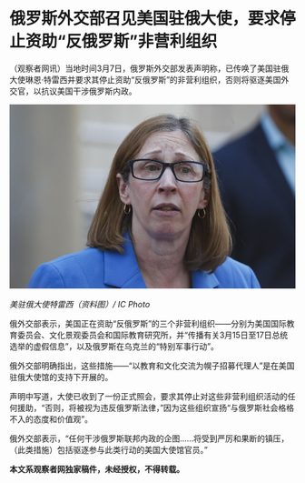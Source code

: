 # 俄罗斯外交部召见美国驻俄大使，要求停止资助“反俄罗斯”非营利组织

（观察者网讯）当地时间3月7日，俄罗斯外交部发表声明称，已传唤了美国驻俄大使琳恩·特雷西并要求其停止资助“反俄罗斯”的非营利组织，否则将驱逐美国外交官，以抗议美国干涉俄罗斯内政。

![7e15316ee16667837339f1084509ab2d.jpg](https://raw.githubusercontent.com/qqhsx/qqnews_image/main/2024/03/07/俄罗斯外交部召见美国驻俄大使，要求停止资助“反俄罗斯”非营利组织/7e15316ee16667837339f1084509ab2d.jpg)

_美驻俄大使特雷西（资料图）/ IC Photo_

俄外交部表示，美国正在资助“反俄罗斯”的三个非营利组织——分别为美国国际教育委员会、文化景观委员会和国际教育研究所，并“传播有关3月15日至17日总统选举的虚假信息”，以及俄罗斯在乌克兰的“特别军事行动”。

俄外交部明确指出，这些措施——“以教育和文化交流为幌子招募代理人”是在美国驻俄大使馆的支持下开展的。

声明中写道，大使已收到了一份正式照会，要求其停止对这些非营利组织活动的任何援助，“否则，将被视为违反俄罗斯法律，”因为这些组织宣扬“与俄罗斯社会格格不入的态度和价值观”。

俄外交部表示，“任何干涉俄罗斯联邦内政的企图……将受到严厉和果断的镇压，（此类措施）包括驱逐参与此类行动的美国大使馆官员。”

**本文系观察者网独家稿件，未经授权，不得转载。**


